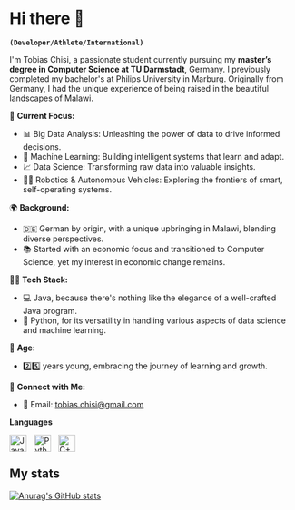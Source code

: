 # Hi there 👋

**`(Developer/Athlete/International)`**

I'm Tobias Chisi, a passionate student currently pursuing my **master’s degree in Computer Science at TU Darmstadt**, Germany. I previously completed my bachelor's at Philips University in Marburg. Originally from Germany, I had the unique experience of being raised in the beautiful landscapes of Malawi.

🚀 **Current Focus:**
- 📊 Big Data Analysis: Unleashing the power of data to drive informed decisions.
- 🤖 Machine Learning: Building intelligent systems that learn and adapt.
- 📈 Data Science: Transforming raw data into valuable insights.
- 🤖🤖 Robotics & Autonomous Vehicles: Exploring the frontiers of smart, self-operating systems.

🌍 **Background:**
- 🇩🇪 German by origin, with a unique upbringing in Malawi, blending diverse perspectives.
- 📚 Started with an economic focus and transitioned to Computer Science, yet my interest in economic change remains.

👨‍💻 **Tech Stack:**
- 💻 Java, because there's nothing like the elegance of a well-crafted Java program.
- 🐍 Python, for its versatility in handling various aspects of data science and machine learning.

📆 **Age:**
- 2️⃣5️⃣ years young, embracing the journey of learning and growth.

🌟 **Connect with Me:**
- 📧 Email: tobias.chisi@gmail.com

**Languages**

<img align="left" alt="Java" width="30px" style="padding-right:10px;" src="https://cdn.jsdelivr.net/gh/devicons/devicon/icons/java/java-plain.svg" />
<img align="left" alt="Python" width="30px" style="padding-right:10px;" src="https://cdn.jsdelivr.net/gh/devicons/devicon/icons/python/python-plain.svg" />
<img align="left" alt="C++" width="30px" style="padding-right:10px;" src="https://cdn.jsdelivr.net/gh/devicons/devicon/icons/cplusplus/cplusplus-plain.svg" />
<br />

#

## My stats

[![Anurag's GitHub stats](https://github-readme-stats.vercel.app/api?username=Cheesy99&show_icons=true&title_color=ffffff&icon_color=bb2acf&text_color=ffffff&bg_color=242424)](https://github.com/anuraghazra/github-readme-stats)
